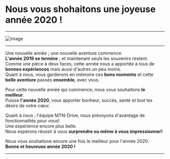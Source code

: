 # Nous vous shohaitons une joyeuse année 2020 !

---
![image][image]  

---
Une nouvelle année ; une nouvelle aventure commence.  
**L'année 2019 se termine** ; et maintenant seuls les souvenirs restent.  
Comme une pièce à deux faces, cette année nous a apportée à tous de **bonnes expériences** mais aussi d'autres un peu moins.  
Quant à nous, nous garderons en mémoire ces **bons moments** et cette **belle aventure** passés **ensemble**, avec vous.  

Pour cette nouvelle année qui commence; nous vous souhaitons **le meilleur**.  
Puisse **l'année 2020**, vous apporter bonheur, succès, santé et tout les désirs de votre cœur.  

Quant à nous ; l'équipe MTN-Drive, nous prévoyons d'avantage de fonctionnalités pour vous!  
Une expérience encore plus belle.  
Nous espérons réussir à vous **surprendre ou même à vous impressionner!**  

Nous vous souhaitone encore une fois le meilleur pour l'année 2020.  
**Bonne et heureuse année 2020 !**

---

[GooglePlay]: https://play.google.com/store/apps/details?id=com.devup.qcm.maker
[image]: https://qcmmaker.qmakertech.com/notifications/new-year/resources/happy-new-year.jpg
